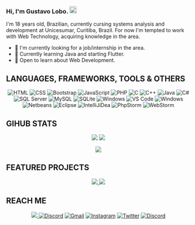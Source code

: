### Hi, I'm Gustavo Lobo. <img src="https://user-images.githubusercontent.com/1303154/88677602-1635ba80-d120-11ea-84d8-d263ba5fc3c0.gif" width="20px" alt="Gustavo Lobo">

I'm 18 years old, Brazilian, currently cursing systems analysis and development at Unicesumar, Curitiba, Brazil. For now I'm tempted to work with Web Technology, acquiring knowledge in the area.
- 💎 I'm currently looking for a job/internship in the area.
- 🌱 Currently learning Java and starting Flutter.
- 💬 Open to learn about Web Development.

## **LANGUAGES, FRAMEWORKS, TOOLS & OTHERS**
<p align="center">
  <img alt="HTML" src="https://img.shields.io/badge/HTML5-E34F26?style=for-the-badge&logo=html5&logoColor=white"/>
  <img alt="CSS" src="https://img.shields.io/badge/CSS3-1572B6?style=for-the-badge&logo=css3&logoColor=white"/>
  <img alt="Bootstrap" src="https://img.shields.io/badge/Bootstrap%204-563D7C?style=for-the-badge&logo=bootstrap&logoColor=white"/>
  <img alt="JavaScript"  src="https://img.shields.io/badge/JavaScript-323330?style=for-the-badge&logo=javascript&logoColor=F7DF1E"/>
  <img alt="PHP" src="https://img.shields.io/badge/PHP-777BB4?style=for-the-badge&logo=php&logoColor=white"/>
  <img alt="C" src="https://img.shields.io/badge/C-00599C?style=for-the-badge&logo=c&logoColor=white"/>
  <img alt="C++" src="https://img.shields.io/badge/C%2B%2B-00599C?style=for-the-badge&logo=c%2B%2B&logoColor=white"/> 
  <img alt="Java" src="https://img.shields.io/badge/Java-ED8B00?style=for-the-badge&logo=java&logoColor=white"/>
  <img alt="C#" src="https://img.shields.io/badge/C%23-239120?style=for-the-badge&logo=c-sharp&logoColor=white"/>
  <img alt="SQL Server" src="https://img.shields.io/badge/SQL%20Server-CC2927?style=for-the-badge&logo=microsoft%20sql%20server&logoColor=white">
  <img alt="MySQL" src="https://img.shields.io/badge/MySQL-005C84?style=for-the-badge&logo=mysql&logoColor=white">
  <img alt="SQLite" src="https://img.shields.io/badge/SQLite-07405E?style=for-the-badge&logo=sqlite&logoColor=white"/>
  <img alt="Windows" src="https://img.shields.io/badge/GitHub-100000?style=for-the-badge&logo=github&logoColor=white"/>
  <img alt="VS Code" src="https://img.shields.io/badge/Visual%20Studio%20Code-0078d7.svg?style=for-the-badge&logo=visual-studio-code&logoColor=white"/>
  <img alt="Windows" src="https://img.shields.io/badge/Windows-0078D6?style=for-the-badge&logo=windows&logoColor=white"/>
  <img alt="Netbeans" src="https://img.shields.io/badge/netbeans-1B6AC6?style=for-the-badge&logo=apache%20netbeans%20IDE&logoColor=white"/>
  <img alt="Eclipse" src="https://img.shields.io/badge/Eclipse-2C2255?style=for-the-badge&logo=eclipse&logoColor=white"/>
  <img alt="IntelliJiDea" src="https://img.shields.io/badge/IntelliJIDEA-000000.svg?style=for-the-badge&logo=intellij-idea&logoColor=white"/>
  <img alt="PhpStorm" src="http://img.shields.io/badge/-PHPStorm-181717?style=for-the-badge&logo=phpstorm&logoColor=white"/>
  <img alt="WebStorm" src="https://img.shields.io/badge/WebStorm-000000?style=for-the-badge&logo=WebStorm&logoColor=white"/>
</p>

## **GIHUB STATS**
  <p align = "center">
    <img src='https://github-readme-stats.vercel.app/api?username=lobofoltran&count_private=true&include_all_commits=true&show_icons=true&theme=gotham&hide_border=true&line_height=27'/>
    <img src="https://github-readme-stats.vercel.app/api/top-langs/?username=lobofoltran&show_icons=true&hide=php,html,typescript,css,markdown,python&theme=gotham&line_height=27&hide_border=true">
  </p>
  <p align = "center">
    <img src="https://visitor-badge-reloaded.herokuapp.com/badge?page_id=lobofoltran&logo=Github&style=for-the-badge&color=55acb7">
  </p>

## **FEATURED PROJECTS**

<p align="center">
    <a href="https://github.com/lobofoltran/aep-2b1">
        <img src="https://github-readme-stats.vercel.app/api/pin/?username=lobofoltran&repo=aep-2b1&title_color=ffffff&text_color=c9cacc&icon_color=2bbc8a&bg_color=1d1f21&hide_border=true&hide=html"/>
    </a>
    <a href="https://github.com/lobofoltran/aep-2b1">
        <img src="https://github-readme-stats.vercel.app/api/pin/?username=lobofoltran&repo=da-to-do-list&title_color=ffffff&text_color=c9cacc&icon_color=2bbc8a&bg_color=1d1f21&hide_border=true&hide=html"/>
    </a>
</p>

## **REACH ME**
<p align="center">
  <a href= "https://www.linkedin.com/in/gustavo-lobo" target="_blank"><img src="https://img.shields.io/badge/LinkedIn-0077B5?style=for-the-badge&logo=linkedin&logoColor=white"</a>
  <a href= "https://api.whatsapp.com/send?phone=5541996337010&text=Hi" target="_blank"><img alt="Discord" src="https://img.shields.io/badge/WhatsApp-25D366?style=for-the-badge&logo=whatsapp&logoColor=white"/></a>
  <a href= "mailto:gustavoqe.75@gmail.com" target="_blank"><img alt="Gmail" src="https://img.shields.io/badge/Gmail-D14836?style=for-the-badge&logo=gmail&logoColor=white"/></a>
  <a href= "https://www.instagram.com/lobo.foltran" target="_blank"><img alt="Instagram"  src="https://img.shields.io/badge/Instagram-E4405F?style=for-the-badge&logo=instagram&logoColor=white"/></a>
  <a href= "https://www.twitter.com/vodkaevolution" target="_blank"><img alt="Twitter"  src="https://img.shields.io/badge/Twitter-1DA1F2?style=for-the-badge&logo=twitter&logoColor=white"/></a>
  <a href= "https://www.discord.com/vodkaevolution#0121" target="_blank"><img alt="Discord" src="https://img.shields.io/badge/Discord-5865F2?style=for-the-badge&logo=discord&logoColor=white"/></a>
</p>
